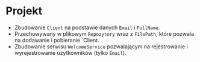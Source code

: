 # Projekt

* Zbudowanie `Client` na podstawie danych `Email` i `FullName`. 
* Przechowywany w plikowym `Repozytory` wraz z `FilePath`, które pozwala na dodawanie i pobieranie `Client.
* Zbudowanie serwisu `WelcomeService` pozwalającym na rejestrowanie i wyrejestrowanie użytkowników (tylko `Email`). 